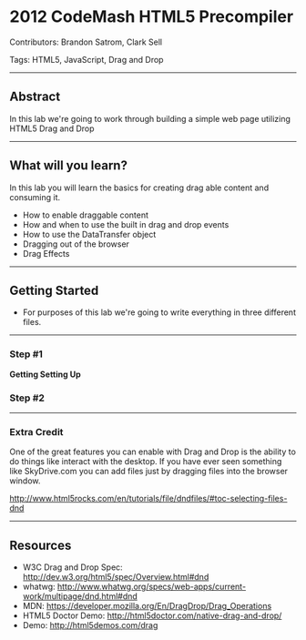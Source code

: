 # 2012 CodeMash HTML5 Precompiler
Contributors: Brandon Satrom, Clark Sell

Tags: HTML5, JavaScript, Drag and Drop

- - -
## Abstract

In this lab we're going to work through building a simple web page utilizing HTML5 Drag and Drop

- - -
## What will you learn?

In this lab you will learn the basics for creating drag able content and consuming it.

* How to enable draggable content
* How and when to use the built in drag and drop events
* How to use the DataTransfer object
* Dragging out of the browser
* Drag Effects

- - - 
## Getting Started

* For purposes of this lab we're going to write everything in three different files.



- - - 
### Step #1

**Getting Setting Up**


### Step #2



---
### Extra Credit

One of the great features you can enable with Drag and Drop is the ability to do things like interact with the desktop. If you have ever seen something like SkyDrive.com you can add files just by dragging files into the browser window. 

http://www.html5rocks.com/en/tutorials/file/dndfiles/#toc-selecting-files-dnd

- - -
## Resources

* W3C Drag and Drop Spec: http://dev.w3.org/html5/spec/Overview.html#dnd
* whatwg: http://www.whatwg.org/specs/web-apps/current-work/multipage/dnd.html#dnd
* MDN: https://developer.mozilla.org/En/DragDrop/Drag_Operations
* HTML5 Doctor Demo: http://html5doctor.com/native-drag-and-drop/
* Demo: http://html5demos.com/drag
 

